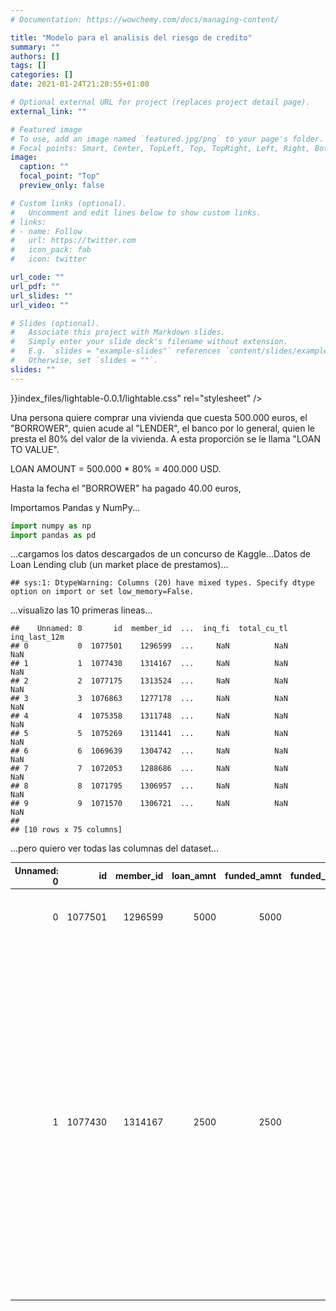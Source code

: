 ```yaml
---
# Documentation: https://wowchemy.com/docs/managing-content/

title: "Modelo para el analisis del riesgo de credito"
summary: ""
authors: []
tags: []
categories: []
date: 2021-01-24T21:20:55+01:00

# Optional external URL for project (replaces project detail page).
external_link: ""

# Featured image
# To use, add an image named `featured.jpg/png` to your page's folder.
# Focal points: Smart, Center, TopLeft, Top, TopRight, Left, Right, BottomLeft, Bottom, BottomRight.
image:
  caption: ""
  focal_point: "Top"
  preview_only: false

# Custom links (optional).
#   Uncomment and edit lines below to show custom links.
# links:
# - name: Follow
#   url: https://twitter.com
#   icon_pack: fab
#   icon: twitter

url_code: ""
url_pdf: ""
url_slides: ""
url_video: ""

# Slides (optional).
#   Associate this project with Markdown slides.
#   Simply enter your slide deck's filename without extension.
#   E.g. `slides = "example-slides"` references `content/slides/example-slides.md`.
#   Otherwise, set `slides = ""`.
slides: ""
---
```

<script src="{{< relref "es/project/riesgo-credito-modelo/index.markdown" >}}index_files/kePrint-0.0.1/kePrint.js"></script>
<link href="{{< relref "es/project/riesgo-credito-modelo/index.markdown" >}}index_files/lightable-0.0.1/lightable.css" rel="stylesheet" />

Una persona quiere comprar una vivienda que cuesta 500.000 euros, el "BORROWER", quien acude al "LENDER", el banco por lo general, quien le presta el 80% del valor de la vivienda. A esta proporción se le llama "LOAN TO VALUE".

LOAN AMOUNT = 500.000 * 80% = 400.000 USD.

Hasta la fecha el "BORROWER" ha pagado 40.00 euros, 


Importamos Pandas y NumPy...

```python
import numpy as np
import pandas as pd
```

...cargamos los datos descargados de un concurso de Kaggle...Datos de Loan Lending club (un market place de prestamos)...


```
## sys:1: DtypeWarning: Columns (20) have mixed types. Specify dtype option on import or set low_memory=False.
```



...visualizo las 10 primeras lineas...

```
##    Unnamed: 0       id  member_id  ...  inq_fi  total_cu_tl  inq_last_12m
## 0           0  1077501    1296599  ...     NaN          NaN           NaN
## 1           1  1077430    1314167  ...     NaN          NaN           NaN
## 2           2  1077175    1313524  ...     NaN          NaN           NaN
## 3           3  1076863    1277178  ...     NaN          NaN           NaN
## 4           4  1075358    1311748  ...     NaN          NaN           NaN
## 5           5  1075269    1311441  ...     NaN          NaN           NaN
## 6           6  1069639    1304742  ...     NaN          NaN           NaN
## 7           7  1072053    1288686  ...     NaN          NaN           NaN
## 8           8  1071795    1306957  ...     NaN          NaN           NaN
## 9           9  1071570    1306721  ...     NaN          NaN           NaN
## 
## [10 rows x 75 columns]
```

...pero quiero ver todas las columnas del dataset...



<table class="table table-striped" style="font-size: 14px; margin-left: auto; margin-right: auto;">
 <thead>
  <tr>
   <th style="text-align:right;"> Unnamed: 0 </th>
   <th style="text-align:right;"> id </th>
   <th style="text-align:right;"> member_id </th>
   <th style="text-align:right;"> loan_amnt </th>
   <th style="text-align:right;"> funded_amnt </th>
   <th style="text-align:right;"> funded_amnt_inv </th>
   <th style="text-align:left;"> term </th>
   <th style="text-align:right;"> int_rate </th>
   <th style="text-align:right;"> installment </th>
   <th style="text-align:left;"> grade </th>
   <th style="text-align:left;"> sub_grade </th>
   <th style="text-align:left;"> emp_title </th>
   <th style="text-align:left;"> emp_length </th>
   <th style="text-align:left;"> home_ownership </th>
   <th style="text-align:right;"> annual_inc </th>
   <th style="text-align:left;"> verification_status </th>
   <th style="text-align:left;"> issue_d </th>
   <th style="text-align:left;"> loan_status </th>
   <th style="text-align:left;"> pymnt_plan </th>
   <th style="text-align:left;"> url </th>
   <th style="text-align:left;"> desc </th>
   <th style="text-align:left;"> purpose </th>
   <th style="text-align:left;"> title </th>
   <th style="text-align:left;"> zip_code </th>
   <th style="text-align:left;"> addr_state </th>
   <th style="text-align:right;"> dti </th>
   <th style="text-align:right;"> delinq_2yrs </th>
   <th style="text-align:left;"> earliest_cr_line </th>
   <th style="text-align:right;"> inq_last_6mths </th>
   <th style="text-align:right;"> mths_since_last_delinq </th>
   <th style="text-align:right;"> mths_since_last_record </th>
   <th style="text-align:right;"> open_acc </th>
   <th style="text-align:right;"> pub_rec </th>
   <th style="text-align:right;"> revol_bal </th>
   <th style="text-align:right;"> revol_util </th>
   <th style="text-align:right;"> total_acc </th>
   <th style="text-align:left;"> initial_list_status </th>
   <th style="text-align:right;"> out_prncp </th>
   <th style="text-align:right;"> out_prncp_inv </th>
   <th style="text-align:right;"> total_pymnt </th>
   <th style="text-align:right;"> total_pymnt_inv </th>
   <th style="text-align:right;"> total_rec_prncp </th>
   <th style="text-align:right;"> total_rec_int </th>
   <th style="text-align:right;"> total_rec_late_fee </th>
   <th style="text-align:right;"> recoveries </th>
   <th style="text-align:right;"> collection_recovery_fee </th>
   <th style="text-align:left;"> last_pymnt_d </th>
   <th style="text-align:right;"> last_pymnt_amnt </th>
   <th style="text-align:left;"> next_pymnt_d </th>
   <th style="text-align:left;"> last_credit_pull_d </th>
   <th style="text-align:right;"> collections_12_mths_ex_med </th>
   <th style="text-align:right;"> mths_since_last_major_derog </th>
   <th style="text-align:right;"> policy_code </th>
   <th style="text-align:left;"> application_type </th>
   <th style="text-align:right;"> annual_inc_joint </th>
   <th style="text-align:right;"> dti_joint </th>
   <th style="text-align:right;"> verification_status_joint </th>
   <th style="text-align:right;"> acc_now_delinq </th>
   <th style="text-align:right;"> tot_coll_amt </th>
   <th style="text-align:right;"> tot_cur_bal </th>
   <th style="text-align:right;"> open_acc_6m </th>
   <th style="text-align:right;"> open_il_6m </th>
   <th style="text-align:right;"> open_il_12m </th>
   <th style="text-align:right;"> open_il_24m </th>
   <th style="text-align:right;"> mths_since_rcnt_il </th>
   <th style="text-align:right;"> total_bal_il </th>
   <th style="text-align:right;"> il_util </th>
   <th style="text-align:right;"> open_rv_12m </th>
   <th style="text-align:right;"> open_rv_24m </th>
   <th style="text-align:right;"> max_bal_bc </th>
   <th style="text-align:right;"> all_util </th>
   <th style="text-align:right;"> total_rev_hi_lim </th>
   <th style="text-align:right;"> inq_fi </th>
   <th style="text-align:right;"> total_cu_tl </th>
   <th style="text-align:right;"> inq_last_12m </th>
  </tr>
 </thead>
<tbody>
  <tr>
   <td style="text-align:right;"> 0 </td>
   <td style="text-align:right;"> 1077501 </td>
   <td style="text-align:right;"> 1296599 </td>
   <td style="text-align:right;"> 5000 </td>
   <td style="text-align:right;"> 5000 </td>
   <td style="text-align:right;"> 4975 </td>
   <td style="text-align:left;"> 36 months </td>
   <td style="text-align:right;"> 10.65 </td>
   <td style="text-align:right;"> 162.87 </td>
   <td style="text-align:left;"> B </td>
   <td style="text-align:left;"> B2 </td>
   <td style="text-align:left;"> NaN </td>
   <td style="text-align:left;"> 10+ years </td>
   <td style="text-align:left;"> RENT </td>
   <td style="text-align:right;"> 24000 </td>
   <td style="text-align:left;"> Verified </td>
   <td style="text-align:left;"> Dec-11 </td>
   <td style="text-align:left;"> Fully Paid </td>
   <td style="text-align:left;"> n </td>
   <td style="text-align:left;"> https://www.lendingclub.com/browse/loanDetail.action?loan_id=1077501 </td>
   <td style="text-align:left;"> Borrower added on 12/22/11 &gt; I need to upgrade my business technologies.&lt;br&gt; </td>
   <td style="text-align:left;"> credit_card </td>
   <td style="text-align:left;"> Computer </td>
   <td style="text-align:left;"> 860xx </td>
   <td style="text-align:left;"> AZ </td>
   <td style="text-align:right;"> 27.65 </td>
   <td style="text-align:right;"> 0 </td>
   <td style="text-align:left;"> Jan-85 </td>
   <td style="text-align:right;"> 1 </td>
   <td style="text-align:right;"> NaN </td>
   <td style="text-align:right;"> NaN </td>
   <td style="text-align:right;"> 3 </td>
   <td style="text-align:right;"> 0 </td>
   <td style="text-align:right;"> 13648 </td>
   <td style="text-align:right;"> 83.7 </td>
   <td style="text-align:right;"> 9 </td>
   <td style="text-align:left;"> f </td>
   <td style="text-align:right;"> 0 </td>
   <td style="text-align:right;"> 0 </td>
   <td style="text-align:right;"> 5861.071 </td>
   <td style="text-align:right;"> 5831.78 </td>
   <td style="text-align:right;"> 5000.00 </td>
   <td style="text-align:right;"> 861.07 </td>
   <td style="text-align:right;"> 0 </td>
   <td style="text-align:right;"> 0.00 </td>
   <td style="text-align:right;"> 0.00 </td>
   <td style="text-align:left;"> Jan-15 </td>
   <td style="text-align:right;"> 171.62 </td>
   <td style="text-align:left;"> NaN </td>
   <td style="text-align:left;"> Jan-16 </td>
   <td style="text-align:right;"> 0 </td>
   <td style="text-align:right;"> NaN </td>
   <td style="text-align:right;"> 1 </td>
   <td style="text-align:left;"> INDIVIDUAL </td>
   <td style="text-align:right;"> NaN </td>
   <td style="text-align:right;"> NaN </td>
   <td style="text-align:right;"> NaN </td>
   <td style="text-align:right;"> 0 </td>
   <td style="text-align:right;"> NaN </td>
   <td style="text-align:right;"> NaN </td>
   <td style="text-align:right;"> NaN </td>
   <td style="text-align:right;"> NaN </td>
   <td style="text-align:right;"> NaN </td>
   <td style="text-align:right;"> NaN </td>
   <td style="text-align:right;"> NaN </td>
   <td style="text-align:right;"> NaN </td>
   <td style="text-align:right;"> NaN </td>
   <td style="text-align:right;"> NaN </td>
   <td style="text-align:right;"> NaN </td>
   <td style="text-align:right;"> NaN </td>
   <td style="text-align:right;"> NaN </td>
   <td style="text-align:right;"> NaN </td>
   <td style="text-align:right;"> NaN </td>
   <td style="text-align:right;"> NaN </td>
   <td style="text-align:right;"> NaN </td>
  </tr>
  <tr>
   <td style="text-align:right;"> 1 </td>
   <td style="text-align:right;"> 1077430 </td>
   <td style="text-align:right;"> 1314167 </td>
   <td style="text-align:right;"> 2500 </td>
   <td style="text-align:right;"> 2500 </td>
   <td style="text-align:right;"> 2500 </td>
   <td style="text-align:left;"> 60 months </td>
   <td style="text-align:right;"> 15.27 </td>
   <td style="text-align:right;"> 59.83 </td>
   <td style="text-align:left;"> C </td>
   <td style="text-align:left;"> C4 </td>
   <td style="text-align:left;"> Ryder </td>
   <td style="text-align:left;"> &lt; 1 year </td>
   <td style="text-align:left;"> RENT </td>
   <td style="text-align:right;"> 30000 </td>
   <td style="text-align:left;"> Source Verified </td>
   <td style="text-align:left;"> Dec-11 </td>
   <td style="text-align:left;"> Charged Off </td>
   <td style="text-align:left;"> n </td>
   <td style="text-align:left;"> https://www.lendingclub.com/browse/loanDetail.action?loan_id=1077430 </td>
   <td style="text-align:left;"> Borrower added on 12/22/11 &gt; I plan to use this money to finance the motorcycle i am looking at. I plan to have it paid off as soon as possible/when i sell my old bike. I only need this money because the deal im looking at is to good to pass up.&lt;br&gt;&lt;br&gt;  Borrower added on 12/22/11 &gt; I plan to use this money to finance the motorcycle i am looking at. I plan to have it paid off as soon as possible/when i sell my old bike.I only need this money because the deal im looking at is to good to pass up. I have finished college with an associates degree in business and its takingmeplaces&lt;br&gt; </td>
   <td style="text-align:left;"> car </td>
   <td style="text-align:left;"> bike </td>
   <td style="text-align:left;"> 309xx </td>
   <td style="text-align:left;"> GA </td>
   <td style="text-align:right;"> 1.00 </td>
   <td style="text-align:right;"> 0 </td>
   <td style="text-align:left;"> Apr-99 </td>
   <td style="text-align:right;"> 5 </td>
   <td style="text-align:right;"> NaN </td>
   <td style="text-align:right;"> NaN </td>
   <td style="text-align:right;"> 3 </td>
   <td style="text-align:right;"> 0 </td>
   <td style="text-align:right;"> 1687 </td>
   <td style="text-align:right;"> 9.4 </td>
   <td style="text-align:right;"> 4 </td>
   <td style="text-align:left;"> f </td>
   <td style="text-align:right;"> 0 </td>
   <td style="text-align:right;"> 0 </td>
   <td style="text-align:right;"> 1008.710 </td>
   <td style="text-align:right;"> 1008.71 </td>
   <td style="text-align:right;"> 456.46 </td>
   <td style="text-align:right;"> 435.17 </td>
   <td style="text-align:right;"> 0 </td>
   <td style="text-align:right;"> 117.08 </td>
   <td style="text-align:right;"> 1.11 </td>
   <td style="text-align:left;"> Apr-13 </td>
   <td style="text-align:right;"> 119.66 </td>
   <td style="text-align:left;"> NaN </td>
   <td style="text-align:left;"> Sep-13 </td>
   <td style="text-align:right;"> 0 </td>
   <td style="text-align:right;"> NaN </td>
   <td style="text-align:right;"> 1 </td>
   <td style="text-align:left;"> INDIVIDUAL </td>
   <td style="text-align:right;"> NaN </td>
   <td style="text-align:right;"> NaN </td>
   <td style="text-align:right;"> NaN </td>
   <td style="text-align:right;"> 0 </td>
   <td style="text-align:right;"> NaN </td>
   <td style="text-align:right;"> NaN </td>
   <td style="text-align:right;"> NaN </td>
   <td style="text-align:right;"> NaN </td>
   <td style="text-align:right;"> NaN </td>
   <td style="text-align:right;"> NaN </td>
   <td style="text-align:right;"> NaN </td>
   <td style="text-align:right;"> NaN </td>
   <td style="text-align:right;"> NaN </td>
   <td style="text-align:right;"> NaN </td>
   <td style="text-align:right;"> NaN </td>
   <td style="text-align:right;"> NaN </td>
   <td style="text-align:right;"> NaN </td>
   <td style="text-align:right;"> NaN </td>
   <td style="text-align:right;"> NaN </td>
   <td style="text-align:right;"> NaN </td>
   <td style="text-align:right;"> NaN </td>
  </tr>
</tbody>
</table>
